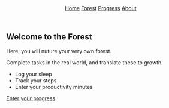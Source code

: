 <!DOCTYPE html>
<html lang="en">
<head>
    <meta charset="UTF-8">
    <meta http-equiv="X-UA-Compatible" content="IE=edge">
    <meta name="viewport" content="width=device-width, initial-scale=1.0">
    <!--link to css file-->
    <link rel="stylesheet" href="./styles/main.css">
    <!--google fonts api-->
    <link rel="stylesheet" href="https://fonts.googleapis.com/css2?family=Kiwi+Maru&display=swap">
    <!--link to javascript-->
    <script src="./scripts/main.js"></script>
    <title>Welcome to the Forest</title>
</head>
<body id = "index">
    <section id = "index-page">
        <header>
          <div class="bg-img">
              <div class="container">
                <div class="topnav">
                  <a href="#Home">Home</a>
                  <a href="#Forest">Forest</a>
                  <a href="#Progress">Progress</a>
                  <a href="#About">About</a>
                </div>
              </div>
            </div>
        </header>
        <div class = "welcome-message">
          <h1>Welcome to the Forest</h1>
          <p>Here, you will nuture your very own forest.</p>
          <p>Complete tasks in the real world, and translate these to growth.</p>
          <ul>
              <li>Log your sleep</li>
              <li>Track your steps</li>
              <li>Enter your productivity minutes</li>
          </ul>
          <a href="./forest-gate-input.html" id = "enter_forest">Enter your progress</a>
        </div>
    </section>
</body>
</html>
